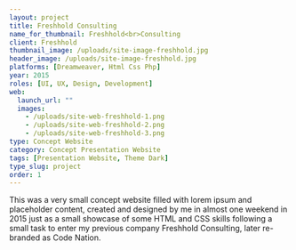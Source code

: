 ```yaml
---
layout: project
title: Freshhold Consulting
name_for_thumbnail: Freshhold<br>Consulting
client: Freshhold
thumbnail_image: /uploads/site-image-freshhold.jpg
header_image: /uploads/site-image-freshhold.jpg
platforms: [Dreamweaver, Html Css Php]
year: 2015
roles: [UI, UX, Design, Development]
web:
  launch_url: ""
  images:
    - /uploads/site-web-freshhold-1.png
    - /uploads/site-web-freshhold-2.png
    - /uploads/site-web-freshhold-3.png
type: Concept Website
category: Concept Presentation Website
tags: [Presentation Website, Theme Dark]
type_slug: project
order: 1
---
```


This was a very small concept website filled with lorem ipsum and placeholder content, created and designed by me in almost one weekend in 2015 just as a small showcase of some HTML and CSS skills following a small task to enter my previous company Freshhold Consulting, later re-branded as Code Nation.